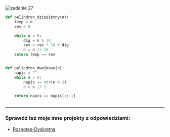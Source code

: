 <picture>
  <source srcset="../../srt/zbior_zadan/27.png" media="(prefers-color-scheme: light)">
  <source srcset="../../srt/zbior_zadan/black_27.png" media="(prefers-color-scheme: dark)">
  <img src="../../srt/zbior_zadan/black_27.png" alt="zadanie 27">
</picture>

```python
def palindron_dziesietny(n):
    temp = n
    rev = 0

    while n > 0:
        dig = n % 10
        rev = rev * 10 + dig
        n = n // 10
    return temp == rev


def palindron_dwojkowy(n):
    napis = ""
    while n > 0:
        napis += str(n % 2)
        n = n // 2

    return napis == napis[::-1]



```

---
### Sprawdź też moje inne projekty z odpowiedziami:
- [Rosnotes-Dyskretna](https://github.com/kamilGie/Rosnotes-Dyskretna)
